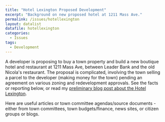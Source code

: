 ```yaml
---
title: "Hotel Lexington Proposed Development"
excerpt: "Background on new proposed hotel at 1211 Mass Ave."
permalink: /issues/hotellexington
layout: datalist
datafile: hotellexington
categories:
  - Issues
tags:
  - Development
---
```


A developer is proposing to buy a town property and build a new boutique hotel and restaurant at 1211 Mass Ave, between Leader Bank and the old Nicola's restaurant.  The proposal is complicated, involving the town selling
a parcel to the developer (making money for the town) pending an agreement 
on various zoning and redevelopment approvals.  See the facts or reporting below, 
or read my [preliminary blog post about the Hotel Lexington](/business/hotel-lexington/).

Here are useful articles or town committee agendas/source documents - either from
<i class="fa fa-gavel" aria-hidden="true"></i> town committees, 
<i class="fa fa-money-check-alt" aria-hidden="true"></i> town budgets/finance, 
<i class="fa fa-newspaper" aria-hidden="true"></i> news sites, or 
<i class="fa fa-blog" aria-hidden="true"></i> citizen groups or blogs.  
